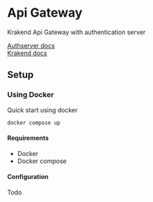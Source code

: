 # Api Gateway

Krakend Api Gateway with authentication server

[Authserver docs](/docs/authserver/authserver.md)  
[Krakend docs](https://www.krakend.io/docs/overview/)

## Setup

### Using Docker

Quick start using docker

```
docker compose up
```

#### Requirements

- Docker
- Docker compose

#### Configuration

Todo